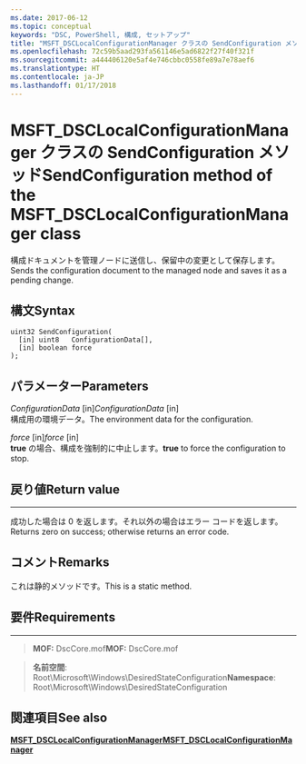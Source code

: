 ```yaml
---
ms.date: 2017-06-12
ms.topic: conceptual
keywords: "DSC, PowerShell, 構成, セットアップ"
title: "MSFT_DSCLocalConfigurationManager クラスの SendConfiguration メソッド"
ms.openlocfilehash: 72c59b5aad293fa561146e5ad6822f27f40f321f
ms.sourcegitcommit: a444406120e5af4e746cbbc0558fe89a7e78aef6
ms.translationtype: HT
ms.contentlocale: ja-JP
ms.lasthandoff: 01/17/2018
---
```

# <a name="sendconfiguration-method-of-the-msftdsclocalconfigurationmanager-class"></a><span data-ttu-id="6fdd9-103">MSFT_DSCLocalConfigurationManager クラスの SendConfiguration メソッド</span><span class="sxs-lookup"><span data-stu-id="6fdd9-103">SendConfiguration method of the MSFT_DSCLocalConfigurationManager class</span></span>

<span data-ttu-id="6fdd9-104">構成ドキュメントを管理ノードに送信し、保留中の変更として保存します。</span><span class="sxs-lookup"><span data-stu-id="6fdd9-104">Sends the configuration document to the managed node and saves it as a pending change.</span></span>

<a name="syntax"></a><span data-ttu-id="6fdd9-105">構文</span><span class="sxs-lookup"><span data-stu-id="6fdd9-105">Syntax</span></span>
------

```mof
uint32 SendConfiguration(
  [in] uint8   ConfigurationData[],
  [in] boolean force
);
```

<a name="parameters"></a><span data-ttu-id="6fdd9-106">パラメーター</span><span class="sxs-lookup"><span data-stu-id="6fdd9-106">Parameters</span></span>
----------

<span data-ttu-id="6fdd9-107">*ConfigurationData* \[in\]</span><span class="sxs-lookup"><span data-stu-id="6fdd9-107">*ConfigurationData* \[in\]</span></span>  
<span data-ttu-id="6fdd9-108">構成用の環境データ。</span><span class="sxs-lookup"><span data-stu-id="6fdd9-108">The environment data for the configuration.</span></span>

<span data-ttu-id="6fdd9-109">*force* \[in\]</span><span class="sxs-lookup"><span data-stu-id="6fdd9-109">*force* \[in\]</span></span>  
<span data-ttu-id="6fdd9-110">**true** の場合、構成を強制的に中止します。</span><span class="sxs-lookup"><span data-stu-id="6fdd9-110">**true** to force the configuration to stop.</span></span>

## <a name="return-value"></a><span data-ttu-id="6fdd9-111">戻り値</span><span class="sxs-lookup"><span data-stu-id="6fdd9-111">Return value</span></span>
------------

<span data-ttu-id="6fdd9-112">成功した場合は 0 を返します。それ以外の場合はエラー コードを返します。</span><span class="sxs-lookup"><span data-stu-id="6fdd9-112">Returns zero on success; otherwise returns an error code.</span></span>

## <a name="remarks"></a><span data-ttu-id="6fdd9-113">コメント</span><span class="sxs-lookup"><span data-stu-id="6fdd9-113">Remarks</span></span>

<span data-ttu-id="6fdd9-114">これは静的メソッドです。</span><span class="sxs-lookup"><span data-stu-id="6fdd9-114">This is a static method.</span></span>

## <a name="requirements"></a><span data-ttu-id="6fdd9-115">要件</span><span class="sxs-lookup"><span data-stu-id="6fdd9-115">Requirements</span></span>
------------
><span data-ttu-id="6fdd9-116">**MOF:** DscCore.mof</span><span class="sxs-lookup"><span data-stu-id="6fdd9-116">**MOF:** DscCore.mof</span></span>

><span data-ttu-id="6fdd9-117">**名前空間**: Root\Microsoft\Windows\DesiredStateConfiguration</span><span class="sxs-lookup"><span data-stu-id="6fdd9-117">**Namespace**: Root\Microsoft\Windows\DesiredStateConfiguration</span></span>


## <a name="see-also"></a><span data-ttu-id="6fdd9-118">関連項目</span><span class="sxs-lookup"><span data-stu-id="6fdd9-118">See also</span></span>


[<span data-ttu-id="6fdd9-119">**MSFT_DSCLocalConfigurationManager**</span><span class="sxs-lookup"><span data-stu-id="6fdd9-119">**MSFT_DSCLocalConfigurationManager**</span></span>](msft-dsclocalconfigurationmanager.md)


 

 



